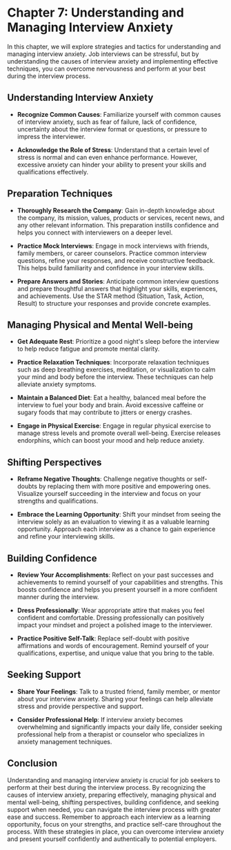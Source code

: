 Chapter 7: Understanding and Managing Interview Anxiety
=======================================================

In this chapter, we will explore strategies and tactics for understanding and managing interview anxiety. Job interviews can be stressful, but by understanding the causes of interview anxiety and implementing effective techniques, you can overcome nervousness and perform at your best during the interview process.

Understanding Interview Anxiety
-------------------------------

* **Recognize Common Causes**: Familiarize yourself with common causes of interview anxiety, such as fear of failure, lack of confidence, uncertainty about the interview format or questions, or pressure to impress the interviewer.

* **Acknowledge the Role of Stress**: Understand that a certain level of stress is normal and can even enhance performance. However, excessive anxiety can hinder your ability to present your skills and qualifications effectively.

Preparation Techniques
----------------------

* **Thoroughly Research the Company**: Gain in-depth knowledge about the company, its mission, values, products or services, recent news, and any other relevant information. This preparation instills confidence and helps you connect with interviewers on a deeper level.

* **Practice Mock Interviews**: Engage in mock interviews with friends, family members, or career counselors. Practice common interview questions, refine your responses, and receive constructive feedback. This helps build familiarity and confidence in your interview skills.

* **Prepare Answers and Stories**: Anticipate common interview questions and prepare thoughtful answers that highlight your skills, experiences, and achievements. Use the STAR method (Situation, Task, Action, Result) to structure your responses and provide concrete examples.

Managing Physical and Mental Well-being
---------------------------------------

* **Get Adequate Rest**: Prioritize a good night's sleep before the interview to help reduce fatigue and promote mental clarity.

* **Practice Relaxation Techniques**: Incorporate relaxation techniques such as deep breathing exercises, meditation, or visualization to calm your mind and body before the interview. These techniques can help alleviate anxiety symptoms.

* **Maintain a Balanced Diet**: Eat a healthy, balanced meal before the interview to fuel your body and brain. Avoid excessive caffeine or sugary foods that may contribute to jitters or energy crashes.

* **Engage in Physical Exercise**: Engage in regular physical exercise to manage stress levels and promote overall well-being. Exercise releases endorphins, which can boost your mood and help reduce anxiety.

Shifting Perspectives
---------------------

* **Reframe Negative Thoughts**: Challenge negative thoughts or self-doubts by replacing them with more positive and empowering ones. Visualize yourself succeeding in the interview and focus on your strengths and qualifications.

* **Embrace the Learning Opportunity**: Shift your mindset from seeing the interview solely as an evaluation to viewing it as a valuable learning opportunity. Approach each interview as a chance to gain experience and refine your interviewing skills.

Building Confidence
-------------------

* **Review Your Accomplishments**: Reflect on your past successes and achievements to remind yourself of your capabilities and strengths. This boosts confidence and helps you present yourself in a more confident manner during the interview.

* **Dress Professionally**: Wear appropriate attire that makes you feel confident and comfortable. Dressing professionally can positively impact your mindset and project a polished image to the interviewer.

* **Practice Positive Self-Talk**: Replace self-doubt with positive affirmations and words of encouragement. Remind yourself of your qualifications, expertise, and unique value that you bring to the table.

Seeking Support
---------------

* **Share Your Feelings**: Talk to a trusted friend, family member, or mentor about your interview anxiety. Sharing your feelings can help alleviate stress and provide perspective and support.

* **Consider Professional Help**: If interview anxiety becomes overwhelming and significantly impacts your daily life, consider seeking professional help from a therapist or counselor who specializes in anxiety management techniques.

Conclusion
----------

Understanding and managing interview anxiety is crucial for job seekers to perform at their best during the interview process. By recognizing the causes of interview anxiety, preparing effectively, managing physical and mental well-being, shifting perspectives, building confidence, and seeking support when needed, you can navigate the interview process with greater ease and success. Remember to approach each interview as a learning opportunity, focus on your strengths, and practice self-care throughout the process. With these strategies in place, you can overcome interview anxiety and present yourself confidently and authentically to potential employers.
